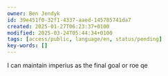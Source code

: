 ```yaml
---
owner: Ben Jendyk
id: 39e451f0-32f1-4337-aaed-145785741da7
created: 2025-01-27T06:23:37+0100
modified: 2025-03-24T05:44:34+0100
tags: [access/public, language/en, status/pending]
key-words: []
---
```


I can maintain imperius as the final goal or roe qe